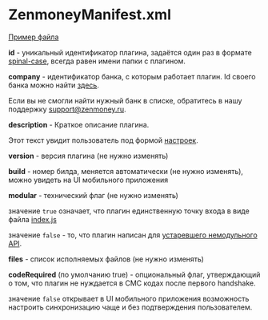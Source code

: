 # ZenmoneyManifest.xml

[Пример файла](../../src/plugins/example/ZenmoneyManifest.xml)

**id** - уникальный идентификатор плагина, задаётся один раз в формате [spinal-case](https://en.wikipedia.org/wiki/Letter_case#Special_case_styles), всегда равен имени папки с плагином.

**company** - идентификатор банка, с которым работает плагин. Id своего банка можно найти [здесь](../assets/banks.txt).

Если вы не смогли найти нужный банк в списке, обратитесь в нашу поддержку <support@zenmoney.ru>.

**description** - Краткое описание плагина.

Этот текст увидит пользователь под формой [настроек](preferences.xml.md).

**version** - версия плагина (не нужно изменять)

**build** - номер билда, меняется автоматически (не нужно изменять), можно увидеть на UI мобильного приложения

**modular** - технический флаг (не нужно изменять)

значение `true` означает, что плагин единственную точку входа в виде файла [index.js](index.js.md)

значение `false` - то, что плагин написан для [устаревшего немодульного API](../deprecatedApi.md).

**files** - список исполняемых файлов (не нужно изменять)

**codeRequired** (по умолчанию true) - опциональный флаг, утверждающий о том, что плагин не нуждается в СМС кодах после первого handshake.

значение `false` открывает в UI мобильного приложения возможность настроить синхронизацию чаще и без подтверждения пользователем.
